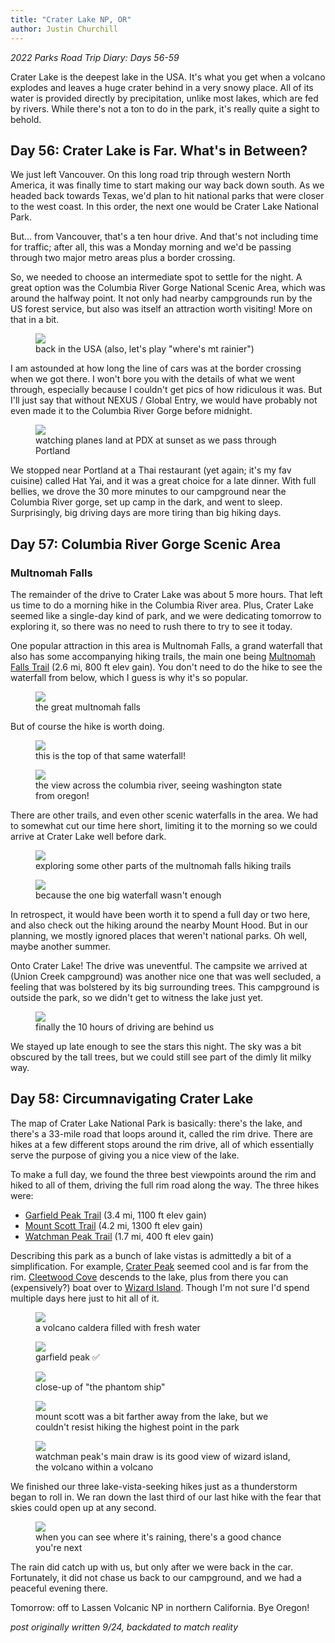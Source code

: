 ```yaml
---
title: "Crater Lake NP, OR"
author: Justin Churchill
---
```

_2022 Parks Road Trip Diary: Days 56-59_

Crater Lake is the deepest lake in the USA. It's what you get when a volcano explodes and leaves a huge crater behind in a very snowy place. All of its water is provided directly by precipitation, unlike most lakes, which are fed by rivers. While there's not a ton to do in the park, it's really quite a sight to behold.
<!--end_excerpt-->

## Day 56: Crater Lake is Far. What's in Between?
<!-- 8/15 drive to columbia river gorge -->

We just left Vancouver. On this long road trip through western North America, it was finally time to start making our way back down south. As we headed back towards Texas, we'd plan to hit national parks that were closer to the west coast. In this order, the next one would be Crater Lake National Park.

But... from Vancouver, that's a ten hour drive. And that's not including time for traffic; after all, this was a Monday morning and we'd be passing through two major metro areas plus a border crossing.

So, we needed to choose an intermediate spot to settle for the night. A great option was the Columbia River Gorge National Scenic Area, which was around the halfway point. It not only had nearby campgrounds run by the US forest service, but also was itself an attraction worth visiting! More on that in a bit.

<!-- driving south in WA, mount rainier (?) in the distance -->
<figure>
    <img src="https://lh3.googleusercontent.com/pw/AL9nZEWNuNnbMkhTXONbqdtqybXqNArtAB3nDI35X76XOMtHDrUg-GvWDn-gR6GHefvNdKmrLwJtBh4eE3IyMQMQCv9BV3KHoUEjG_EC4iq6dDCRx7Vxal8Hqq-stXUM1yK8p79JSGfpQpyZlXz1GU5P7_sG6g=w1900-h1424-no?authuser=0">
    <figcaption>back in the USA (also, let's play "where's mt rainier")</figcaption>
</figure>

I am astounded at how long the line of cars was at the border crossing when we got there. I won't bore you with the details of what we went through, especially because I couldn't get pics of how ridiculous it was. But I'll just say that without NEXUS / Global Entry, we would have probably not even made it to the Columbia River Gorge before midnight.

<!-- plane landing at sunset near portland, OR -->
<figure>
    <img src="https://lh3.googleusercontent.com/pw/AL9nZEWAKsr2Db9qR-hiZDeLETDlWGLYU0Gc7QwZYCmpE-i3E76oFbqiK1DgQsYRh3BSeh5Fg9Zu723Z-9ZWWwRINr2vPcFaC0n4GbL5JQkA8gUUcgfKtQDMJAb3j-cOubFofQyJH7XCD2VnHfC9vsgId-BHJw=w1900-h1424-no?authuser=0">
    <figcaption>watching planes land at PDX at sunset as we pass through Portland</figcaption>
</figure>

We stopped near Portland at a Thai restaurant (yet again; it's my fav cuisine) called Hat Yai, and it was a great choice for a late dinner. With full bellies, we drove the 30 more minutes to our campground near the Columbia River gorge, set up camp in the dark, and went to sleep. Surprisingly, big driving days are more tiring than big hiking days.

## Day 57: Columbia River Gorge Scenic Area
<!-- 8/16 columbia river gorge -->

### Multnomah Falls

The remainder of the drive to Crater Lake was about 5 more hours. That left us time to do a morning hike in the Columbia River area. Plus, Crater Lake seemed like a single-day kind of park, and we were dedicating tomorrow to exploring it, so there was no need to rush there to try to see it today.

One popular attraction in this area is Multnomah Falls, a grand waterfall that also has some accompanying hiking trails, the main one being [Multnomah Falls Trail](https://www.alltrails.com/trail/us/oregon/multnomah-falls-trail) (2.6 mi, 800 ft elev gain). You don't need to do the hike to see the waterfall from below, which I guess is why it's so popular.

<!-- multnomah falls -->
<figure>
    <img src="https://lh3.googleusercontent.com/pw/AL9nZEURLuvBKekmni9i8Sqc7ffBlSdTRaAKqqK4iMQ80ZYADZTSCTNk6twbxYwiwQ175o2DyGVA2rTzrpQrARe1oc5sZi5TrUCDwd-6Zv8EVCQ5lPhVkndQ47k6uKoohfExl_3dXCUDnQsOxC7ARi1ooMsRow=w1068-h1424-no?authuser=0">
    <figcaption>the great multnomah falls</figcaption>
</figure>

But of course the hike is worth doing.

<!-- multnomah from the top, looking down -->
<figure>
    <img src="https://lh3.googleusercontent.com/pw/AL9nZEUMErt74IpiEBc76RJ3EAlOVHAV5GxDElSIhAcNz3DKxryw_mHcA-5oubzuy86BJvnNzJ-gajKRiXimKuSteuOsXcxvtjpskvqKXPzpCLyb1uOkhueh1U7gBgBydeEEDjGR75P-XSUpgLKxauyjqyG9Jg=w1068-h1424-no?authuser=0">
    <figcaption>this is the top of that same waterfall!</figcaption>
</figure>

<!-- WA state across the columbia river, seen from the trail -->
<figure>
    <img src="https://lh3.googleusercontent.com/pw/AL9nZEW8QQ81B_S15Om5JGXakHQNTytHfgluD3xRPpcoSikLhRPivWhF3H7f9Jm9UOseI0oOkMUKcN-4K0_Gvcow6BS6hQQ9Kp2AliHr9rvPVT3x_jlMi1vN1n3d5Qn6pll1nAWcUdC4eN-Yr_LPPwFLBz8nww=w1900-h1424-no?authuser=0">
    <figcaption>the view across the columbia river, seeing washington state from oregon!</figcaption>
</figure>

There are other trails, and even other scenic waterfalls in the area. We had to somewhat cut our time here short, limiting it to the morning so we could arrive at Crater Lake well before dark.

<!-- judy standing next to rocky wall along the trail -->
<figure>
    <img src="https://lh3.googleusercontent.com/pw/AL9nZEWvuo4ic88D3uS64cGYWdFlM1EVyvdNhaBk89Tm-QZWmsGb-QCioJ7H7sB_HO5bHRGMuxKo1otI-JagqaQOZap6wHLRpKx6B-WZsmp2m_xxpkDEtvY2St_ZntJSkeDoRyyoT9DD4sh7qmGv1rG8-ANqew=w1068-h1424-no?authuser=0">
    <figcaption>exploring some other parts of the multnomah falls hiking trails</figcaption>
</figure>

<!-- more waterfall on the trail behind multnomah -->
<figure>
    <img src="https://lh3.googleusercontent.com/pw/AL9nZEUoRbznb0rsFxZ9cm00u5MvAOPx5ZAb2MloE6a2WnaMmgzcOXxQ13IDd1IYirGJwcKmjIsXQu9dX9kOdbyk5urkpUsdGgbnRPi-eet3u8td8kqVV1Lx1RgWBMzrvvc2Gh1quNmBagaQuh1c4uqer95Gnw=w1068-h1424-no?authuser=0">
    <figcaption>because the one big waterfall wasn't enough</figcaption>
</figure>

In retrospect, it would have been worth it to spend a full day or two here, and also check out the hiking around the nearby Mount Hood. But in our planning, we mostly ignored places that weren't national parks. Oh well, maybe another summer.

Onto Crater Lake! The drive was uneventful. The campsite we arrived at (Union Creek campground) was another nice one that was well secluded, a feeling that was bolstered by its big surrounding trees. This campground is outside the park, so we didn't get to witness the lake just yet.

<!-- sun setting through the trees over the tent at the campground -->
<figure>
    <img src="https://lh3.googleusercontent.com/pw/AL9nZEW1PgwynjIuUCh1_bjLQeRVarBX9bwXTCgUvLsu9kkBuYyXa5MwnwAgqPeCfi20NvzeqyQzdIUn4R0s8xl38w_P0FBpguE6C54BO_ZEjpLWwVho6CAPwtR73tuBookyx4Fypn0yKtVrtLi5TI69gm2MVQ=w1068-h1424-no?authuser=0">
    <figcaption>finally the 10 hours of driving are behind us</figcaption>
</figure>

We stayed up late enough to see the stars this night. The sky was a bit obscured by the tall trees, but we could still see part of the dimly lit milky way.

## Day 58: Circumnavigating Crater Lake
<!-- 8/17 crater lake -->

The map of Crater Lake National Park is basically: there's the lake, and there's a 33-mile road that loops around it, called the rim drive. There are hikes at a few different stops around the rim drive, all of which essentially serve the purpose of giving you a nice view of the lake.

To make a full day, we found the three best viewpoints around the rim and hiked to all of them, driving the full rim road along the way. The three hikes were:
* [Garfield Peak Trail](https://www.alltrails.com/explore/trail/us/oregon/garfield-peak-trail) (3.4 mi, 1100 ft elev gain)
* [Mount Scott Trail](https://www.alltrails.com/explore/trail/us/oregon/mount-scott-trail) (4.2 mi, 1300 ft elev gain)
* [Watchman Peak Trail](https://www.alltrails.com/explore/trail/us/oregon/the-watchman-peak-trail) (1.7 mi, 400 ft elev gain)

Describing this park as a bunch of lake vistas is admittedly a bit of a simplification. For example, [Crater Peak](https://www.alltrails.com/explore/trail/us/oregon/crater-peak-trail) seemed cool and is far from the rim. [Cleetwood Cove](https://www.alltrails.com/explore/trail/us/oregon/cleetwood-cove-trail) descends to the lake, plus from there you can (expensively?) boat over to [Wizard Island](https://www.alltrails.com/explore/trail/us/oregon/wizard-island). Though I'm not sure I'd spend multiple days here just to hit all of it.

<!-- crater lake! -->
<figure>
    <img src="https://lh3.googleusercontent.com/pw/AL9nZEV8UYHU-9GmhkbJsdV1-BZG2X51t2u1QYrizVDB1X23_tAqEorUgLSCQh_zc1HTvGlu4FxAV53iF8Xt-Tk_1Mf2wtpXOnXmq87JjGe9mTU0bEvTcjWlwjeH8btHrb0lhLXWitg61Ds97icTrjuyHB11ag=w1900-h1424-no?authuser=0">
    <figcaption>a volcano caldera filled with fresh water</figcaption>
</figure>

<!-- me and judy with crater lake behind us, from garfield peak -->
<figure>
    <img src="https://lh3.googleusercontent.com/pw/AL9nZEXSG7YgImjky8IjkdYwENm1UBCrGZvYslftLVSlFw2o6HAFSss7toVskI8kZhcYNkk6Yn-PNtakv5Rvm66UVNkGxHsjecnj38O-PV8FhaInCFF1akmdFGdUZvmCrN7_V3g5q-QuAvAbw2x3BPn1G0SWzg=w1896-h1424-no?authuser=0">
    <figcaption>garfield peak ✅</figcaption>
</figure>

<!-- close-up of little spire jutting out of crater lake -->
<figure>
    <img src="https://lh3.googleusercontent.com/pw/AL9nZEUIjyA-Sbc-ZXSnmQXPdKA_IWoq404mP3xdPzvEklxD_8gx0p6lhap-VPuRbxkHni8yT3r1E4Fot3iScSZhgU0bBgsyirJrLa2bBK3yJX6Ytfgf3k12x39EgZ36m2dbi_2GhSbdmhdaGGzzyXx57C1-AQ=w1900-h1424-no?authuser=0">
    <figcaption>close-up of "the phantom ship"</figcaption>
</figure>

<!-- crater lake from mount scott -->
<figure>
    <img src="https://lh3.googleusercontent.com/pw/AL9nZEUmBnDuxp7nU6F_kcYM2akfhK0YZu-WeKKmF_E6b7g6wlYsPKfrE7L0pjlECJ5sySoAU54HYBfKNh7VatEIMAcjWMj-bBJ5ngGryzAK887cwr5SDbfgL4IneHuFZYVcTlhLOgVe_GBQP1k01CpCR6Z9nQ=w1900-h1424-no?authuser=0">
    <figcaption>mount scott was a bit farther away from the lake, but we couldn't resist hiking the highest point in the park</figcaption>
</figure>

<!-- me and judy in front of crater lake with wizard island, from watchman overlook -->
<figure>
    <img src="https://lh3.googleusercontent.com/pw/AL9nZEVPW424p4VBzLivCbfkzAi7624XALCflzZn1EJ6rFIHZ4oGz17SKpH-zATitieKAPd87PMUnMwmoLV4bIc_TPhr_SB6mUl_-DSSwcRNccC-kw1uRY7w0wYGFMvEsIBmWhGN7_rYGz2ih_y1N1tAJpeqhw=w1896-h1424-no?authuser=0">
    <figcaption>watchman peak's main draw is its good view of wizard island, the volcano within a volcano</figcaption>
</figure>

We finished our three lake-vista-seeking hikes just as a thunderstorm began to roll in. We ran down the last third of our last hike with the fear that skies could open up at any second. 

<!-- rainstorms approaching from watchman overlook -->
<figure>
    <img src="https://lh3.googleusercontent.com/pw/AL9nZEV_IeBp7fVIxWrLdAbjP98F7xGpD70OFeDEle31f61jUsXMQWsuEUSLp7uMRtAc4haDSCURTi4D0VCRsr_mXEwlFeTPxVlI-2fmTJ_TmWQjcOj4PNIx_j2CkdCQu0pcKd5pktbKgx5ciGfFgRshKYxIEg=w1900-h1424-no?authuser=0">
    <figcaption>when you can see where it's raining, there's a good chance you're next</figcaption>
</figure>

The rain did catch up with us, but only after we were back in the car. Fortunately, it did not chase us back to our campground, and we had a peaceful evening there.

Tomorrow: off to Lassen Volcanic NP in northern California. Bye Oregon!

_post originally written 9/24, backdated to match reality_
